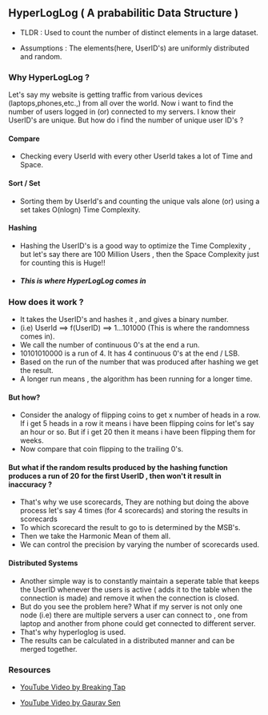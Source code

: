 ## HyperLogLog ( A prababilitic Data Structure )

- TLDR : Used to count the number of distinct elements in a large dataset.

* Assumptions : The elements(here, UserID's) are uniformly distributed and random.

### Why HyperLogLog ?

Let's say my website is getting traffic from various devices (laptops,phones,etc.,) from all over the world. Now i want to find the number of users
logged in (or) connected to my servers. I know their UserID's are unique. But how do i find the number of unique user ID's ?

#### Compare

- Checking every UserId with every other UserId takes a lot of Time and Space.

#### Sort / Set

- Sorting them by UserId's and counting the unique vals alone (or) using a set takes O(nlogn) Time Complexity.

#### Hashing

- Hashing the UserID's is a good way to optimize the Time Complexity , but let's say there are 100 Million Users , then the Space Complexity just
  for counting this is Huge!!

* ##### _This is where HyperLogLog comes in_

### How does it work ?

- It takes the UserID's and hashes it , and gives a binary number.
- (i.e) UserId ==> f(UserID) ==> 1...101000 (This is where the randomness comes in).
- We call the number of continuous 0's at the end a run.
- 10101010000 is a run of 4. It has 4 continuous 0's at the end / LSB.
- Based on the run of the number that was produced after hashing we get the result.
- A longer run means , the algorithm has been running for a longer time.

#### But how?

- Consider the analogy of flipping coins to get x number of heads in a row. If i get 5 heads in a row it means i have been flipping coins for let's say
  an hour or so. But if i get 20 then it means i have been flipping them for weeks.
- Now compare that coin flipping to the trailing 0's.

#### But what if the random results produced by the hashing function produces a run of 20 for the first UserID , then won't it result in inaccuracy ?

- That's why we use scorecards, They are nothing but doing the above process let's say 4 times (for 4 scorecards) and storing the results in scorecards
- To which scorecard the result to go to is determined by the MSB's.
- Then we take the Harmonic Mean of them all.
- We can control the precision by varying the number of scorecards used.

#### Distributed Systems

- Another simple way is to constantly maintain a seperate table that keeps the UserID whenever the users is active ( adds it to the table when the
  connection is made) and remove it when the connection is closed.
- But do you see the problem here? What if my server is not only one node (i.e) there are multiple servers a user can connect to , one from laptop
  and another from phone could get connected to different server.
- That's why hyperloglog is used.
- The results can be calculated in a distributed manner and can be merged together.

### Resources

- [YouTube Video by Breaking Tap](https://www.youtube.com/watch?v=lJYufx0bfpw)

* [YouTube Video by Gaurav Sen](https://www.youtube.com/watch?v=eV1haPUt0NU)
